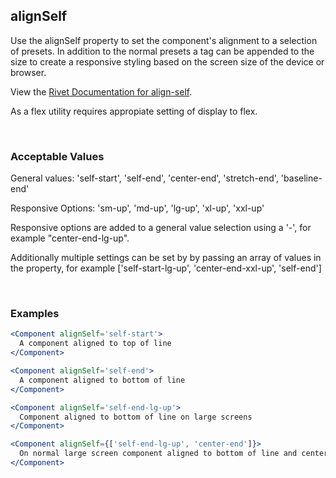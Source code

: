 ## alignSelf

Use the alignSelf property to set the component's alignment to a selection of presets. In addition to the normal presets a tag can be appended to the size to create a responsive styling based on the screen size of the device or browser.

View the [Rivet Documentation for align-self](https://rivet.iu.edu/utilities/flex/#align-self).

As a flex utility requires appropiate setting of display to flex.

<br/>

### Acceptable Values

General values: 'self-start', 'self-end', 'center-end', 'stretch-end', 'baseline-end'

Responsive Options: 'sm-up', 'md-up', 'lg-up', 'xl-up', 'xxl-up'

Responsive options are added to a general value selection using a '-', for example "center-end-lg-up".

Additionally multiple settings can be set by by passing an array of values in the property, for example ['self-start-lg-up', 'center-end-xxl-up', 'self-end']

<br/>

### Examples

```jsx
<Component alignSelf='self-start'>
  A component aligned to top of line
</Component>

<Component alignSelf='self-end'>
  A component aligned to bottom of line
</Component>

<Component alignSelf='self-end-lg-up'>
  Component aligned to bottom of line on large screens
</Component>

<Component alignSelf={['self-end-lg-up', 'center-end']}>
  On normal large screen component aligned to bottom of line and centered on smaller screens.
</Component>
```
